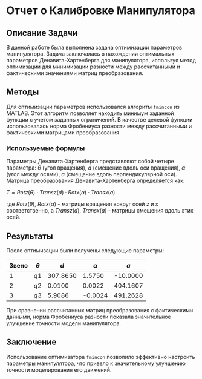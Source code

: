 # Отчет о Калибровке Манипулятора

## Описание Задачи
В данной работе была выполнена задача оптимизации параметров манипулятора. Задача заключалась в нахождении оптимальных параметров Денавита-Хартенберга для манипулятора, используя метод оптимизации для минимизации разности между рассчитанными и фактическими значениями матриц преобразования.

## Методы
Для оптимизации параметров использовался алгоритм `fmincon` из MATLAB. Этот алгоритм позволяет находить минимум заданной функции с учетом заданных ограничений. В качестве целевой функции использовалась норма Фробениуса разности между рассчитанными и фактическими матрицами преобразования.

### Используемые формулы
Параметры Денавита-Хартенберга представляют собой четыре параметра: $`\theta`$ (угол вращения), $`d`$ (смещение вдоль оси вращения), $`\alpha`$ (угол между осями), $`a`$ (смещение вдоль перпендикулярной оси). Матрица преобразования Денавита-Хартенберга определяется как:

$` T = Rotz(\theta) \cdot Transz(d) \cdot Rotx(\alpha) \cdot Transx(a) `$

где $` Rotz(\theta) `$, $` Rotx(\alpha) `$ - матрицы вращения вокруг осей z и x соответственно, а $` Transz(d) `$, $` Transx(a) `$ - матрицы смещения вдоль этих осей.

## Результаты
После оптимизации были получены следующие параметры:

| Звено | $`\theta `$ | $`d`$ | $`\alpha`$ | $`a`$    |
|-------|-------------|-------|------------|----------|
| 1     | $`q1`$      | 307.8650 | 1.5750     | -10.0000 |
| 2     | $`q2`$      | 0.0100 | 0.0022     | 404.1607 |
| 3     | $`q3`$      | 5.9086 | -0.0024    | 491.2628 |

При сравнении рассчитанных матриц преобразования с фактическими данными, норма Фробениуса разности показала значительное улучшение точности модели манипулятора.

## Заключение
Использование оптимизатора `fmincon` позволило эффективно настроить параметры манипулятора, что привело к значительному улучшению точности моделирования его движений.
